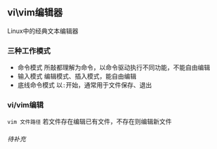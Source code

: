 
## vi\\vim编辑器
Linux中的经典文本编辑器

### 三种工作模式
- 命令模式
所敲都理解为命令，以命令驱动执行不同功能，不能自由编辑
- 输入模式
编辑模式、插入模式，能自由编辑
- 底线命令模式
以`:`开始，通常用于文件保存、退出

### vi/vim编辑
`vim 文件路径`
若文件存在编辑已有文件，不存在则编辑新文件
###### 待补充